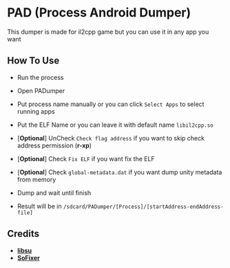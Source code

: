 # PAD (Process Android Dumper)
This dumper is made for il2cpp game but you can use it in any app you want

## How To Use
- Run the process
- Open PADumper
- Put process name manually or you can click `Select Apps` to select running apps
- Put the ELF Name or you can leave it with default name `libil2cpp.so`

- [**Optional**] UnCheck `Check flag address` if you want to skip check address permission (**r-xp**)
- [**Optional**] Check `Fix ELF` if you want fix the ELF
- [**Optional**] Check `global-metadata.dat` if you want dump unity metadata from memory
- Dump and wait until finish
- Result will be in `/sdcard/PADumper/[Process]/[startAddress-endAddress-file]`

## Credits
- [**libsu**](https://github.com/topjohnwu/libsu)
- [**SoFixer**](https://github.com/F8LEFT/SoFixer)
